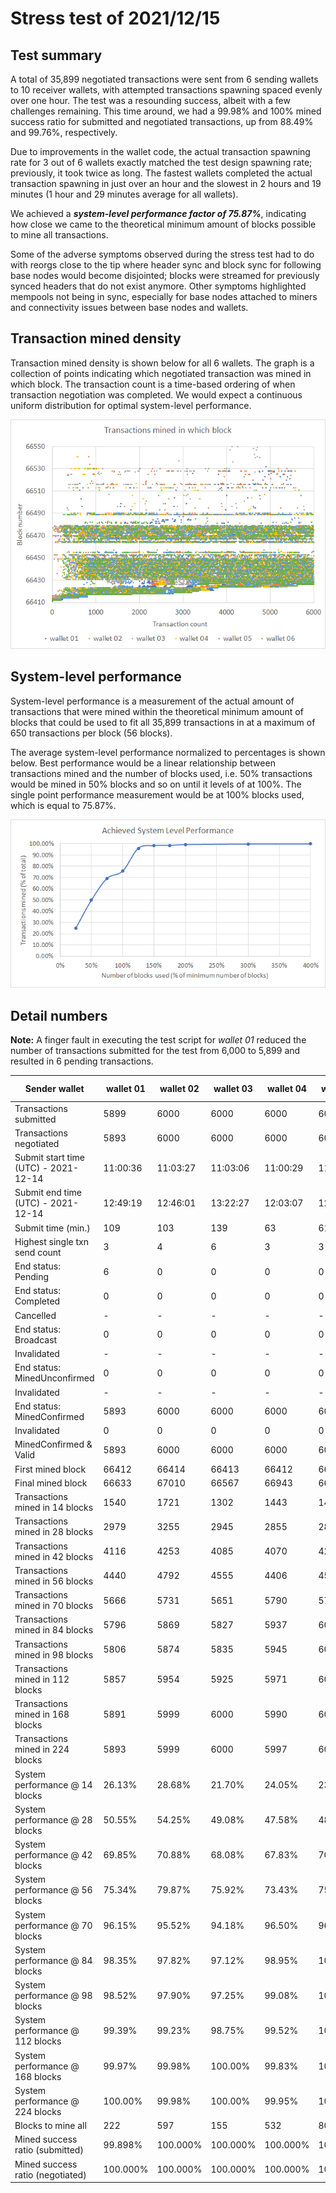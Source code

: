 # Stress test of 2021/12/15

## Test summary

A total of 35,899 negotiated transactions were sent from 6 sending wallets to 10 receiver wallets, with attempted transactions spawning spaced evenly over one hour. The test was a resounding success, albeit with a few challenges remaining. This time around, we had a 99.98% and 100% mined success ratio for submitted and negotiated transactions, up from 88.49% and 99.76%, respectively.  

Due to improvements in the wallet code, the actual transaction spawning rate for 3 out of 6 wallets exactly matched the test design spawning rate; previously, it took twice as long. The fastest wallets completed the actual transaction spawning in just over an hour and the slowest in 2 hours and 19 minutes (1 hour and 29 minutes average for all wallets).

We achieved a ***system-level performance factor of 75.87%***, indicating how close we came to the theoretical minimum amount of blocks possible to mine all transactions.

Some of the adverse symptoms observed during the stress test had to do with reorgs close to the tip where header sync and block sync for following base nodes would become disjointed; blocks were streamed for previously synced headers that do not exist anymore. Other symptoms highlighted mempools not being in sync, especially for base nodes attached to miners and connectivity issues between base nodes and wallets.


## Transaction mined density

Transaction mined density is shown below for all 6 wallets. The graph is a collection of points indicating which negotiated transaction was mined in which block. The transaction count is a time-based ordering of when transaction negotiation was completed. We would expect a continuous uniform distribution for optimal system-level performance.

![image-20211215160017435](assets/transaction_mined_density.png)

## System-level performance

System-level performance is a measurement of the actual amount of transactions that were mined within the theoretical minimum amount of blocks that could be used to fit all 35,899 transactions in at a maximum of 650 transactions per block (56 blocks). 

The average system-level performance normalized to percentages is shown below. Best performance would be a linear relationship between transactions mined and the number of blocks used, i.e. 50% transactions would be mined in 50% blocks and so on until it levels of at 100%. The single point performance measurement would be at 100% blocks used, which is equal to 75.87%.

![image-20211216090211205](assets/system_level_performance.png)

## Detail numbers

**Note:** A finger fault in executing the test script for _wallet 01_ reduced the number of transactions submitted for the test from 6,000 to 5,899 and resulted in 6 pending transactions.

| Sender wallet                        | wallet 01 | wallet 02 | wallet 03 | wallet 04 | wallet 05 | wallet 06 | Totals or Avg |
| ------------------------------------ | --------- | --------- | --------- | --------- | --------- | --------- | ------------- |
| Transactions submitted               | 5899      | 6000      | 6000      | 6000      | 6000      | 6000      | 35899         |
| Transactions negotiated              | 5893      | 6000      | 6000      | 6000      | 6000      | 6000      | 35893         |
| Submit start time (UTC) - 2021-12-14 | 11:00:36  | 11:03:27  | 11:03:06  | 11:00:29  | 11:00:11  | 11:00:11  | 11:01:20      |
| Submit end time (UTC) - 2021-12-14   | 12:49:19  | 12:46:01  | 13:22:27  | 12:03:07  | 12:01:10  | 12:01:09  | 12:30:32      |
| Submit time (min.)                   | 109       | 103       | 139       | 63        | 61        | 61        | 89            |
| Highest single txn send count        | 3         | 4         | 6         | 3         | 3         | 3         | 4             |
| End status: Pending                  | 6         | 0         | 0         | 0         | 0         | 0         | 6             |
| End status: Completed                | 0         | 0         | 0         | 0         | 0         | 0         | 0             |
| Cancelled                            | -         | -         | -         | -         | -         | -         | 0             |
| End status: Broadcast                | 0         | 0         | 0         | 0         | 0         | 0         | 0             |
| Invalidated                          | -         | -         | -         | -         | -         | -         | 0             |
| End status: MinedUnconfirmed         | 0         | 0         | 0         | 0         | 0         | 0         | 0             |
| Invalidated                          | -         | -         | -         | -         | -         | -         | 0             |
| End status: MinedConfirmed           | 5893      | 6000      | 6000      | 6000      | 6000      | 6000      | 35893         |
| Invalidated                          | 0         | 0         | 0         | 0         | 0         | 0         | 0             |
| MinedConfirmed & Valid               | 5893      | 6000      | 6000      | 6000      | 6000      | 6000      | 35893         |
| First mined block                    | 66412     | 66414     | 66413     | 66412     | 66411     | 66412     | 66412         |
| Final mined block                    | 66633     | 67010     | 66567     | 66943     | 66490     | 66957     | 66767         |
| Transactions mined in 14 blocks      | 1540      | 1721      | 1302      | 1443      | 1422      | 1457      | 1481          |
| Transactions mined in 28 blocks      | 2979      | 3255      | 2945      | 2855      | 2890      | 2984      | 2985          |
| Transactions mined in 42 blocks      | 4116      | 4253      | 4085      | 4070      | 4207      | 4143      | 4146          |
| Transactions mined in 56  blocks     | 4440      | 4792      | 4555      | 4406      | 4539      | 4506      | 4540          |
| Transactions mined in 70 blocks      | 5666      | 5731      | 5651      | 5790      | 5797      | 5875      | 5752          |
| Transactions mined in 84 blocks      | 5796      | 5869      | 5827      | 5937      | 6000      | 5958      | 5898          |
| Transactions mined in 98 blocks      | 5806      | 5874      | 5835      | 5945      | 6000      | 5963      | 5904          |
| Transactions mined in 112 blocks     | 5857      | 5954      | 5925      | 5971      | 6000      | 5985      | 5949          |
| Transactions mined in 168 blocks     | 5891      | 5999      | 6000      | 5990      | 6000      | 5991      | 5979          |
| Transactions mined in 224 blocks     | 5893      | 5999      | 6000      | 5997      | 6000      | 5997      | 5981          |
| System performance @ 14 blocks       | 26.13%    | 28.68%    | 21.70%    | 24.05%    | 23.70%    | 24.28%    | 24.76%        |
| System performance @ 28 blocks       | 50.55%    | 54.25%    | 49.08%    | 47.58%    | 48.17%    | 49.73%    | 49.89%        |
| System performance @ 42 blocks       | 69.85%    | 70.88%    | 68.08%    | 67.83%    | 70.12%    | 69.05%    | 69.30%        |
| System performance @ 56 blocks       | 75.34%    | 79.87%    | 75.92%    | 73.43%    | 75.65%    | 75.10%    | 75.89%        |
| System performance @ 70 blocks       | 96.15%    | 95.52%    | 94.18%    | 96.50%    | 96.62%    | 97.92%    | 96.15%        |
| System performance @ 84 blocks       | 98.35%    | 97.82%    | 97.12%    | 98.95%    | 100.00%   | 99.30%    | 98.59%        |
| System performance @ 98 blocks       | 98.52%    | 97.90%    | 97.25%    | 99.08%    | 100.00%   | 99.38%    | 98.69%        |
| System performance @ 112 blocks      | 99.39%    | 99.23%    | 98.75%    | 99.52%    | 100.00%   | 99.75%    | 99.44%        |
| System performance @ 168 blocks      | 99.97%    | 99.98%    | 100.00%   | 99.83%    | 100.00%   | 99.85%    | 99.94%        |
| System performance @ 224 blocks      | 100.00%   | 99.98%    | 100.00%   | 99.95%    | 100.00%   | 99.95%    | 99.98%        |
| Blocks to mine all                   | 222       | 597       | 155       | 532       | 80        | 546       | 355           |
| Mined success ratio (submitted)      | 99.898%   | 100.000%  | 100.000%  | 100.000%  | 100.000%  | 100.000%  | 99.983%       |
| Mined success ratio (negotiated)     | 100.000%  | 100.000%  | 100.000%  | 100.000%  | 100.000%  | 100.000%  | 100.000%      |

